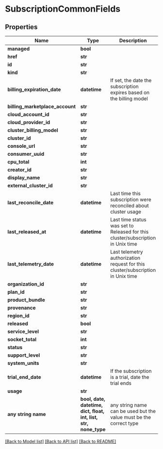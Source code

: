 # SubscriptionCommonFields


## Properties
Name | Type | Description | Notes
------------ | ------------- | ------------- | -------------
**managed** | **bool** |  | 
**href** | **str** |  | [optional] 
**id** | **str** |  | [optional] 
**kind** | **str** |  | [optional] 
**billing_expiration_date** | **datetime** | If set, the date the subscription expires based on the billing model | [optional] 
**billing_marketplace_account** | **str** |  | [optional] 
**cloud_account_id** | **str** |  | [optional] 
**cloud_provider_id** | **str** |  | [optional] 
**cluster_billing_model** | **str** |  | [optional] 
**cluster_id** | **str** |  | [optional] 
**console_url** | **str** |  | [optional] 
**consumer_uuid** | **str** |  | [optional] 
**cpu_total** | **int** |  | [optional] 
**creator_id** | **str** |  | [optional] 
**display_name** | **str** |  | [optional] 
**external_cluster_id** | **str** |  | [optional] 
**last_reconcile_date** | **datetime** | Last time this subscription were reconciled about cluster usage | [optional] 
**last_released_at** | **datetime** | Last time status was set to Released for this cluster/subscription in Unix time | [optional] 
**last_telemetry_date** | **datetime** | Last telemetry authorization request for this cluster/subscription in Unix time | [optional] 
**organization_id** | **str** |  | [optional] 
**plan_id** | **str** |  | [optional] 
**product_bundle** | **str** |  | [optional] 
**provenance** | **str** |  | [optional] 
**region_id** | **str** |  | [optional] 
**released** | **bool** |  | [optional] 
**service_level** | **str** |  | [optional] 
**socket_total** | **int** |  | [optional] 
**status** | **str** |  | [optional] 
**support_level** | **str** |  | [optional] 
**system_units** | **str** |  | [optional] 
**trial_end_date** | **datetime** | If the subscription is a trial, date the trial ends | [optional] 
**usage** | **str** |  | [optional] 
**any string name** | **bool, date, datetime, dict, float, int, list, str, none_type** | any string name can be used but the value must be the correct type | [optional]

[[Back to Model list]](../README.md#documentation-for-models) [[Back to API list]](../README.md#documentation-for-api-endpoints) [[Back to README]](../README.md)


